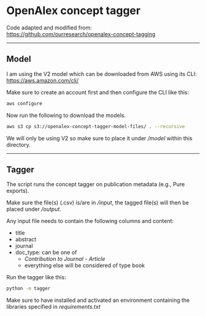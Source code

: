 # OpenAlex concept tagger

Code adapted and modified from: https://github.com/ourresearch/openalex-concept-tagging

---

## Model

I am using the V2 model which can be downloaded from AWS using its CLI:
https://aws.amazon.com/cli/

Make sure to create an account first and then configure the CLI like this:

```bash
aws configure
```

Now run the following to download the models.

```bash
aws s3 cp s3://openalex-concept-tagger-model-files/ . --recursive
```

We will only be using V2 so make sure to place it under */model* within this directory.

---

## Tagger

The script runs the concept tagger on publication metadata (e.g., Pure exports).

Make sure the file(s) (.csv) is/are in */input*, the tagged file(s) will then be placed under */output*.

Any input file needs to contain the following columns and content:
* title
* abstract
* journal
* doc_type: can be one of
    * *Contribution to Journal - Article*
    * everything else will be considered of type book

Run the tagger like this:

```bash
python -m tagger
```

Make sure to have installed and activated an environment containing the libraries specified in *requirements.txt*
